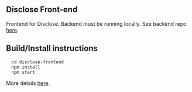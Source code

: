 ## Disclose Front-end

Frontend for Disclose. Backend must be running locally. See backend repo [here](https://github.gatech.edu/NIJ-Grant/Node-Backend).

## Build/Install instructions
```
  cd disclose-frontend
  npm install
  npm start
```
More details [here](https://github.com/facebookincubator/create-react-app/blob/master/README.md).
